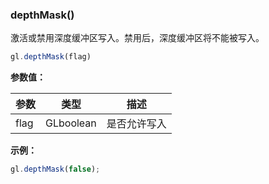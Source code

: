 ### depthMask()

激活或禁用深度缓冲区写入。禁用后，深度缓冲区将不能被写入。

```js
gl.depthMask(flag)
```

**参数值：**

|参数|类型|描述|
|-|-|-|
|flag|GLboolean|是否允许写入|

**示例：**

```js
gl.depthMask(false);
```
